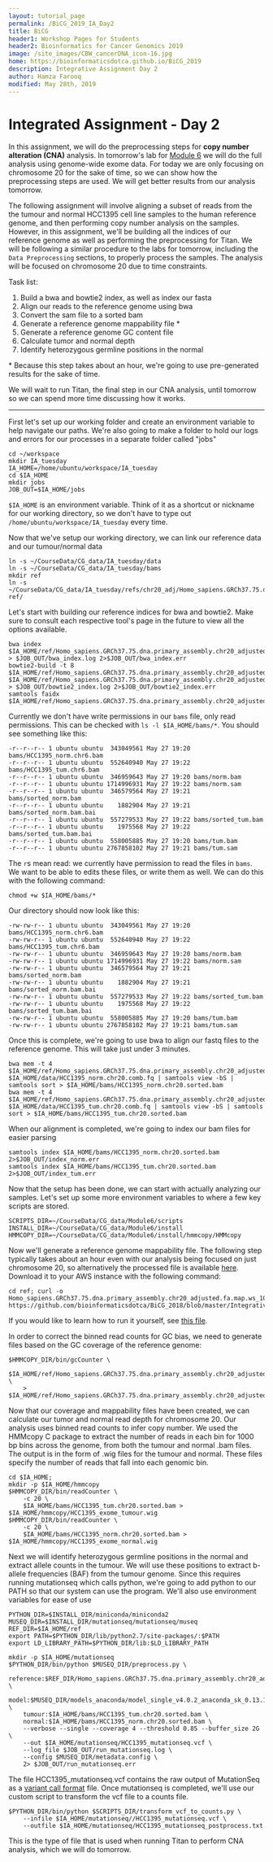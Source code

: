 ```yaml
---
layout: tutorial_page
permalink: /BiCG_2019_IA_Day2
title: BiCG
header1: Workshop Pages for Students
header2: Bioinformatics for Cancer Genomics 2019
image: /site_images/CBW_cancerDNA_icon-16.jpg
home: https://bioinformaticsdotca.github.io/BiCG_2019
description: Integrative Assignment Day 2
author: Hamza Farooq
modified: May 28th, 2019
---
```


# Integrated Assignment - Day 2

In this assignment, we will do the preprocessing steps for **copy number alteration (CNA)** analysis. In tomorrow's lab for [Module 6](https://bioinformaticsdotca.github.io/BiCG_2019_Module6_Lab) we will do the full analysis using genome-wide exome data. For today we are only focusing on chromosome 20 for the sake of time, so we can show how the preprocessing steps are used. We will get better results from our analysis tomorrow.

The following assignment will involve aligning a subset of reads from the the tumour and normal HCC1395 cell line samples to the human reference genome, and then performing copy number analysis on the samples. However, in this assignment, we'll be building all the indices of our reference genome as well as performing the preprocessing for Titan. We will be following a similar procedure to the labs for tomorrow, including the `Data Preprocessing` sections, to properly process the samples. The analysis will be focused on chromosome 20 due to time constraints.

Task list:  
1) Build a bwa and bowtie2 index, as well as index our fasta  
2) Align our reads to the reference genome using bwa  
3) Convert the sam file to a sorted bam  
4) Generate a reference genome mappability file \*  
5) Generate a reference genome GC content file  
6) Calculate tumor and normal depth  
7) Identify heterozygous germline positions in the normal

\* Because this step takes about an hour, we're going to use pre-generated results for the sake of time.

We will wait to run Titan, the final step in our CNA analysis, until tomorrow so we can spend more time discussing how it works.  

---

First let's set up our working folder and create an environment variable to help navigate our paths. We're also going to make a folder to hold our logs and errors for our processes in a separate folder called "jobs"

```
cd ~/workspace
mkdir IA_tuesday
IA_HOME=/home/ubuntu/workspace/IA_tuesday
cd $IA_HOME
mkdir jobs
JOB_OUT=$IA_HOME/jobs
```

`$IA_HOME` is an environment variable. Think of it as a shortcut or nickname for our working directory, so we don't have to type out `/home/ubuntu/workspace/IA_tuesday` every time.

Now that we've setup our working directory, we can link our reference data and our tumour/normal data

```
ln -s ~/CourseData/CG_data/IA_tuesday/data
ln -s ~/CourseData/CG_data/IA_tuesday/bams
mkdir ref
ln -s ~/CourseData/CG_data/IA_tuesday/refs/chr20_adj/Homo_sapiens.GRCh37.75.dna.primary_assembly.chr20_adjusted.fa ref/
```

Let's start with building our reference indices for bwa and bowtie2. Make sure to consult each respective tool's page in the future to view all the options available.

```
bwa index $IA_HOME/ref/Homo_sapiens.GRCh37.75.dna.primary_assembly.chr20_adjusted.fa > $JOB_OUT/bwa_index.log 2>$JOB_OUT/bwa_index.err
bowtie2-build -t 8 $IA_HOME/ref/Homo_sapiens.GRCh37.75.dna.primary_assembly.chr20_adjusted.fa $IA_HOME/ref/Homo_sapiens.GRCh37.75.dna.primary_assembly.chr20_adjusted.fa > $JOB_OUT/bowtie2_index.log 2>$JOB_OUT/bowtie2_index.err
samtools faidx $IA_HOME/ref/Homo_sapiens.GRCh37.75.dna.primary_assembly.chr20_adjusted.fa
```

Currently we don't have write permissions in our `bams` file, only read permissions. This can be checked with `ls -l $IA_HOME/bams/*`. You should see something like this:
```
-r--r--r-- 1 ubuntu ubuntu  343049561 May 27 19:20 bams/HCC1395_norm.chr6.bam
-r--r--r-- 1 ubuntu ubuntu  552640940 May 27 19:22 bams/HCC1395_tum.chr6.bam
-r--r--r-- 1 ubuntu ubuntu  346959643 May 27 19:20 bams/norm.bam
-r--r--r-- 1 ubuntu ubuntu 1714996931 May 27 19:22 bams/norm.sam
-r--r--r-- 1 ubuntu ubuntu  346579564 May 27 19:21 bams/sorted_norm.bam
-r--r--r-- 1 ubuntu ubuntu    1882904 May 27 19:21 bams/sorted_norm.bam.bai
-r--r--r-- 1 ubuntu ubuntu  557279533 May 27 19:22 bams/sorted_tum.bam
-r--r--r-- 1 ubuntu ubuntu    1975568 May 27 19:22 bams/sorted_tum.bam.bai
-r--r--r-- 1 ubuntu ubuntu  558005885 May 27 19:20 bams/tum.bam
-r--r--r-- 1 ubuntu ubuntu 2767858102 May 27 19:21 bams/tum.sam
```

The `r`s mean read: we currently have permission to read the files in `bams`. We want to be able to edits these files, or write them as well. We can do this with the following command:
```
chmod +w $IA_HOME/bams/*
```

Our directory should now look like this:
```
-rw-rw-r-- 1 ubuntu ubuntu  343049561 May 27 19:20 bams/HCC1395_norm.chr6.bam
-rw-rw-r-- 1 ubuntu ubuntu  552640940 May 27 19:22 bams/HCC1395_tum.chr6.bam
-rw-rw-r-- 1 ubuntu ubuntu  346959643 May 27 19:20 bams/norm.bam
-rw-rw-r-- 1 ubuntu ubuntu 1714996931 May 27 19:22 bams/norm.sam
-rw-rw-r-- 1 ubuntu ubuntu  346579564 May 27 19:21 bams/sorted_norm.bam
-rw-rw-r-- 1 ubuntu ubuntu    1882904 May 27 19:21 bams/sorted_norm.bam.bai
-rw-rw-r-- 1 ubuntu ubuntu  557279533 May 27 19:22 bams/sorted_tum.bam
-rw-rw-r-- 1 ubuntu ubuntu    1975568 May 27 19:22 bams/sorted_tum.bam.bai
-rw-rw-r-- 1 ubuntu ubuntu  558005885 May 27 19:20 bams/tum.bam
-rw-rw-r-- 1 ubuntu ubuntu 2767858102 May 27 19:21 bams/tum.sam
```

Once this is complete, we're going to use bwa to align our fastq files to the reference genome. This will take just under 3 minutes.

```
bwa mem -t 4 $IA_HOME/ref/Homo_sapiens.GRCh37.75.dna.primary_assembly.chr20_adjusted.fa $IA_HOME/data/HCC1395_norm.chr20.comb.fq | samtools view -bS | samtools sort > $IA_HOME/bams/HCC1395_norm.chr20.sorted.bam
bwa mem -t 4 $IA_HOME/ref/Homo_sapiens.GRCh37.75.dna.primary_assembly.chr20_adjusted.fa $IA_HOME/data/HCC1395_tum.chr20.comb.fq | samtools view -bS | samtools sort > $IA_HOME/bams/HCC1395_tum.chr20.sorted.bam
```

When our alignment is completed, we're going to index our bam files for easier parsing

```
samtools index $IA_HOME/bams/HCC1395_norm.chr20.sorted.bam 2>$JOB_OUT/index_norm.err
samtools index $IA_HOME/bams/HCC1395_tum.chr20.sorted.bam 2>$JOB_OUT/index_tum.err
```

Now that the setup has been done, we can start with actually analyzing our samples. Let's set up some more environment variables to where a few key scripts are stored.

```
SCRIPTS_DIR=~/CourseData/CG_data/Module6/scripts
INSTALL_DIR=~/CourseData/CG_data/Module6/install
HMMCOPY_DIR=~/CourseData/CG_data/Module6/install/hmmcopy/HMMcopy
```

Now we'll generate a reference genome mappability file. The following step typically takes about an hour even with our analysis being focused on just chromosome 20, so alternatively the processed file is available [here](https://github.com/bioinformaticsdotca/BiCG_2018/blob/master/IntegrativeAssignment2/Homo_sapiens.GRCh37.75.dna.primary_assembly.chr20_adjusted.fa.map.ws_1000.wig). Download it to your AWS instance with the following command:

```
cd ref; curl -o Homo_sapiens.GRCh37.75.dna.primary_assembly.chr20_adjusted.fa.map.ws_1000.wig https://github.com/bioinformaticsdotca/BiCG_2018/blob/master/IntegrativeAssignment2/Homo_sapiens.GRCh37.75.dna.primary_assembly.chr20_adjusted.fa.map.ws_1000.wig
```

If you would like to learn how to run it yourself, see [this file](https://github.com/bioinformaticsdotca/BiCG_2019/blob/master/IA_Day2/RefGenomeMappability.md).

In order to correct the binned read counts for GC bias, we need to generate files based on the GC coverage of the reference genome:

```
$HMMCOPY_DIR/bin/gcCounter \
    $IA_HOME/ref/Homo_sapiens.GRCh37.75.dna.primary_assembly.chr20_adjusted.fa \
    > $IA_HOME/ref/Homo_sapiens.GRCh37.75.dna.primary_assembly.chr20_adjusted.gc.wig
```

Now that our coverage and mappability files have been created, we can calculate our tumor and normal read depth for chromosome 20. Our analysis uses binned read counts to infer copy number. We used the HMMcopy C package to extract the number of reads in each bin for 1000 bp bins across the genome, from both the tumour and normal .bam files. The output is in the form of .wig files for the tumour and normal. These files specify the number of reads that fall into each genomic bin.

```
cd $IA_HOME;
mkdir -p $IA_HOME/hmmcopy
$HMMCOPY_DIR/bin/readCounter \
    -c 20 \
    $IA_HOME/bams/HCC1395_tum.chr20.sorted.bam > $IA_HOME/hmmcopy/HCC1395_exome_tumour.wig
$HMMCOPY_DIR/bin/readCounter \
    -c 20 \
    $IA_HOME/bams/HCC1395_norm.chr20.sorted.bam > $IA_HOME/hmmcopy/HCC1395_exome_normal.wig
```

Next we will identify heterozygous germline positions in the normal and extract allele counts in the tumour. We will use these positions to extract b-allele frequencies (BAF) from the tumour genome. Since this requires running mutationseq which calls python, we're going to add python to our PATH so that our system can use the program. We'll also use environment variables for ease of use

```
PYTHON_DIR=$INSTALL_DIR/miniconda/miniconda2
MUSEQ_DIR=$INSTALL_DIR/mutationseq/mutationseq/museq
REF_DIR=$IA_HOME/ref
export PATH=$PYTHON_DIR/lib/python2.7/site-packages/:$PATH
export LD_LIBRARY_PATH=$PYTHON_DIR/lib:$LD_LIBRARY_PATH
```
```
mkdir -p $IA_HOME/mutationseq
$PYTHON_DIR/bin/python $MUSEQ_DIR/preprocess.py \
	reference:$REF_DIR/Homo_sapiens.GRCh37.75.dna.primary_assembly.chr20_adjusted.fa \
	model:$MUSEQ_DIR/models_anaconda/model_single_v4.0.2_anaconda_sk_0.13.1.npz \
	tumour:$IA_HOME/bams/HCC1395_tum.chr20.sorted.bam \
	normal:$IA_HOME/bams/HCC1395_norm.chr20.sorted.bam \
	--verbose --single --coverage 4 --threshold 0.85 --buffer_size 2G \
	--out $IA_HOME/mutationseq/HCC1395_mutationseq.vcf \
	--log_file $JOB_OUT/run_mutationseq.log \
	--config $MUSEQ_DIR/metadata.config \
	2> $JOB_OUT/run_mutationseq.err
```

The file HCC1395_mutationseq.vcf contains the raw output of MutationSeq as a [variant call format](http://www.internationalgenome.org/wiki/Analysis/vcf4.0/) file.
Once mutationseq is completed, we'll use our custom script to transform the vcf file to a counts file. 

```
$PYTHON_DIR/bin/python $SCRIPTS_DIR/transform_vcf_to_counts.py \
	--infile $IA_HOME/mutationseq//HCC1395_mutationseq.vcf \
	--outfile $IA_HOME/mutationseq/HCC1395_mutationseq_postprocess.txt
```

This is the type of file that is used when running Titan to perform CNA analysis, which we will do tomorrow.